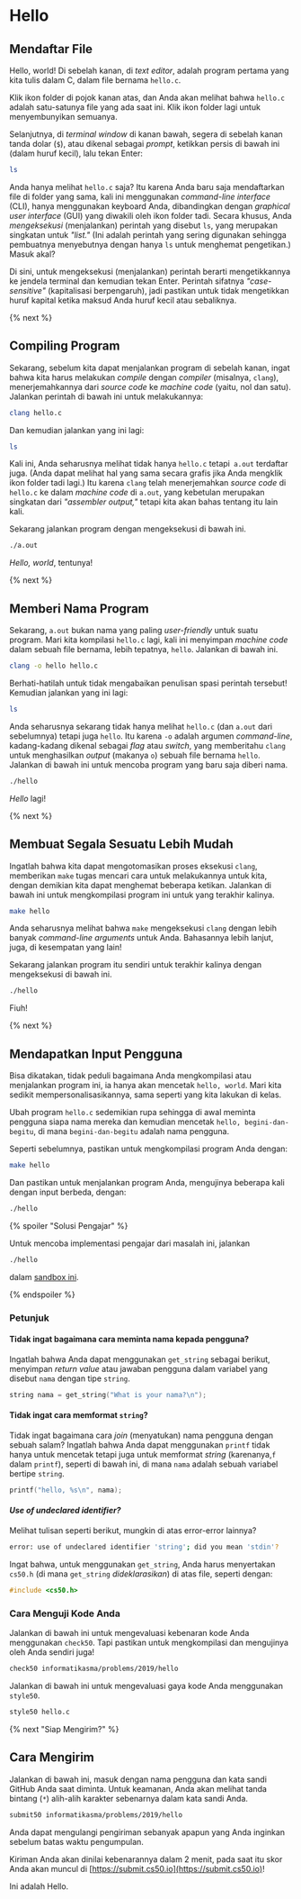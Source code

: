 # Hello

<!-- TODO Introduction Video

{% video https://www.youtube.com/watch?v=sxXQ-jgUIg8 %}

{% next %} -->

## Mendaftar File

Hello, world! Di sebelah kanan, di *text editor*, adalah program pertama yang kita tulis dalam C, dalam file bernama `hello.c`.

Klik ikon folder di pojok kanan atas, dan Anda akan melihat bahwa `hello.c` adalah satu-satunya file yang ada saat ini. Klik ikon folder lagi untuk menyembunyikan semuanya.

Selanjutnya, di *terminal window* di kanan bawah, segera di sebelah kanan tanda dolar (`$`), atau dikenal sebagai *prompt*, ketikkan persis di bawah ini (dalam huruf kecil), lalu tekan Enter:

```bash
ls
```

Anda hanya melihat `hello.c` saja? Itu karena Anda baru saja mendaftarkan file di folder yang sama, kali ini menggunakan *command-line interface* (CLI), hanya menggunakan keyboard Anda, dibandingkan dengan *graphical user interface* (GUI) yang diwakili oleh ikon folder tadi. Secara khusus, Anda *mengeksekusi* (menjalankan) perintah yang disebut `ls`, yang merupakan singkatan untuk *"list."* (Ini adalah perintah yang sering digunakan sehingga pembuatnya menyebutnya dengan hanya `ls` untuk menghemat pengetikan.) Masuk akal?

Di sini, untuk mengeksekusi (menjalankan) perintah berarti mengetikkannya ke jendela terminal dan kemudian tekan Enter. Perintah sifatnya *"case-sensitive"* (kapitalisasi berpengaruh), jadi pastikan untuk tidak mengetikkan huruf kapital ketika maksud Anda huruf kecil atau sebaliknya.

{% next %}

## Compiling Program

Sekarang, sebelum kita dapat menjalankan program di sebelah kanan, ingat bahwa kita harus melakukan *compile* dengan *compiler* (misalnya, `clang`), menerjemahkannya dari *source code* ke *machine code* (yaitu, nol dan satu). Jalankan perintah di bawah ini untuk melakukannya:

```bash
clang hello.c
```

Dan kemudian jalankan yang ini lagi:

```bash
ls
```

Kali ini, Anda seharusnya melihat tidak hanya `hello.c` tetapi` a.out` terdaftar juga. (Anda dapat melihat hal yang sama secara grafis jika Anda mengklik ikon folder tadi lagi.) Itu karena `clang` telah menerjemahkan *source code* di `hello.c` ke dalam *machine code* di `a.out`, yang kebetulan merupakan singkatan dari *"assembler output,"* tetapi kita akan bahas tentang itu lain kali.

Sekarang jalankan program dengan mengeksekusi di bawah ini.

```bash
./a.out
```

*Hello, world*, tentunya!

{% next %}

## Memberi Nama Program

Sekarang, `a.out` bukan nama yang paling *user-friendly* untuk suatu program. Mari kita kompilasi `hello.c` lagi, kali ini menyimpan *machine code* dalam sebuah file bernama, lebih tepatnya, `hello`. Jalankan di bawah ini.

```bash
clang -o hello hello.c
```

Berhati-hatilah untuk tidak mengabaikan penulisan spasi perintah tersebut! Kemudian jalankan yang ini lagi:

```bash
ls
```

Anda seharusnya sekarang tidak hanya melihat `hello.c` (dan `a.out` dari sebelumnya) tetapi juga `hello`. Itu karena `-o` adalah argumen *command-line*, kadang-kadang dikenal sebagai *flag* atau *switch*, yang memberitahu `clang` untuk menghasilkan *output* (makanya `o`) sebuah file bernama `hello`. Jalankan di bawah ini untuk mencoba program yang baru saja diberi nama.

```bash
./hello
```

*Hello* lagi!

{% next %}

## Membuat Segala Sesuatu Lebih Mudah

Ingatlah bahwa kita dapat mengotomasikan proses eksekusi `clang`, memberikan `make` tugas mencari cara untuk melakukannya untuk kita, dengan demikian kita dapat menghemat beberapa ketikan. Jalankan di bawah ini untuk mengkompilasi program ini untuk yang terakhir kalinya.

```bash
make hello
```

Anda seharusnya melihat bahwa `make` mengeksekusi `clang` dengan lebih banyak *command-line arguments* untuk Anda. Bahasannya lebih lanjut, juga, di kesempatan yang lain!

Sekarang jalankan program itu sendiri untuk terakhir kalinya dengan mengeksekusi di bawah ini.

```bash
./hello
```

Fiuh!

{% next %}

## Mendapatkan Input Pengguna

Bisa dikatakan, tidak peduli bagaimana Anda mengkompilasi atau menjalankan program ini, ia hanya akan mencetak `hello, world`. Mari kita sedikit mempersonalisasikannya, sama seperti yang kita lakukan di kelas.

Ubah program `hello.c` sedemikian rupa sehingga di awal meminta pengguna siapa nama mereka dan kemudian mencetak `hello, begini-dan-begitu`, di mana `begini-dan-begitu` adalah nama pengguna.

Seperti sebelumnya, pastikan untuk mengkompilasi program Anda dengan:

```bash
make hello
```

Dan pastikan untuk menjalankan program Anda, mengujinya beberapa kali dengan input berbeda, dengan:

```bash
./hello
```

<!-- TODO Walkthrough Video

### Panduan

{% video https://www.youtube.com/watch?v=Y3nWGvqt_Cg %} -->

{% spoiler "Solusi Pengajar" %}

Untuk mencoba implementasi pengajar dari masalah ini, jalankan

```bash
./hello
```

dalam [sandbox ini](http://bit.ly/2Qp0a2g).

{% endspoiler %}

### Petunjuk

#### Tidak ingat bagaimana cara meminta nama kepada pengguna?

Ingatlah bahwa Anda dapat menggunakan `get_string` sebagai berikut, menyimpan *return value* atau jawaban pengguna dalam variabel yang disebut `nama` dengan tipe `string`.

```c
string nama = get_string("What is your nama?\n");
```

#### Tidak ingat cara memformat `string`?

Tidak ingat bagaimana cara *join* (menyatukan) nama pengguna dengan sebuah salam? Ingatlah bahwa Anda dapat menggunakan `printf` tidak hanya untuk mencetak tetapi juga untuk memformat *string* (karenanya,`f` dalam `printf`), seperti di bawah ini, di mana `nama` adalah sebuah variabel bertipe `string`.

```c
printf("hello, %s\n", nama);
```

#### *Use of undeclared identifier?*

Melihat tulisan seperti berikut, mungkin di atas error-error lainnya?

```bash
error: use of undeclared identifier 'string'; did you mean 'stdin'?
```

Ingat bahwa, untuk menggunakan `get_string`, Anda harus menyertakan `cs50.h` (di mana `get_string` *dideklarasikan*) di atas file, seperti dengan:

```c
#include <cs50.h>
```

### Cara Menguji Kode Anda

Jalankan di bawah ini untuk mengevaluasi kebenaran kode Anda menggunakan `check50`. Tapi pastikan untuk mengkompilasi dan mengujinya oleh Anda sendiri juga!

```bash
check50 informatikasma/problems/2019/hello
```

Jalankan di bawah ini untuk mengevaluasi gaya kode Anda menggunakan `style50`.

```bash
style50 hello.c
```

{% next "Siap Mengirim?" %}

## Cara Mengirim

Jalankan di bawah ini, masuk dengan nama pengguna dan kata sandi GitHub Anda saat diminta. Untuk keamanan, Anda akan melihat tanda bintang (`*`) alih-alih karakter sebenarnya dalam kata sandi Anda.

```bash
submit50 informatikasma/problems/2019/hello
```

Anda dapat mengulangi pengiriman sebanyak apapun yang Anda inginkan sebelum batas waktu pengumpulan.

Kiriman Anda akan dinilai kebenarannya dalam 2 menit, pada saat itu skor Anda akan muncul di [https://submit.cs50.io](https://submit.cs50.io)!

Ini adalah Hello.
